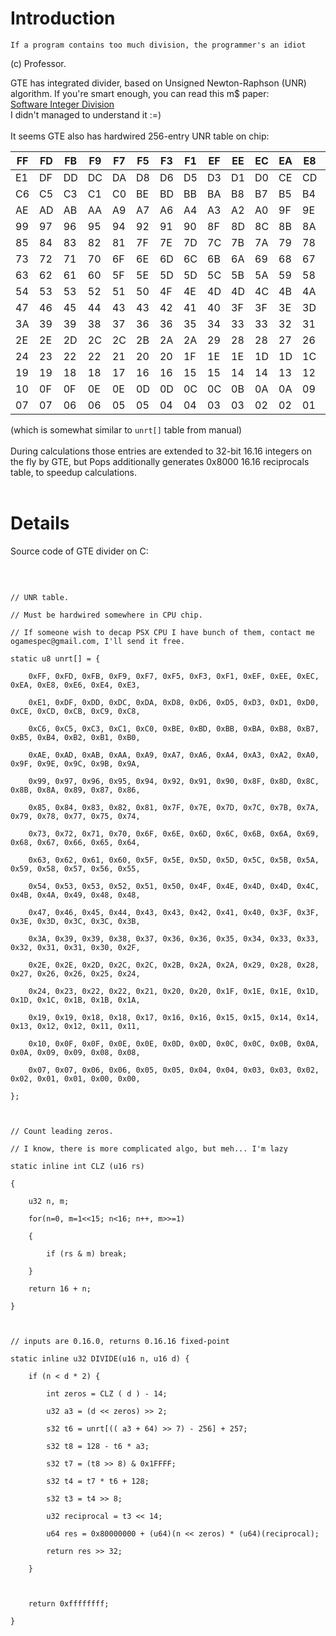 # Introduction #

```
If a program contains too much division, the programmer's an idiot
```
(c) Professor.

GTE has integrated divider, based on Unsigned Newton-Raphson (UNR) algorithm. If you're smart enough, you can read this m$ paper: <br>
<a href='http://research.microsoft.com/apps/pubs/default.aspx?id=70645'>Software Integer Division</a><br>
I didn't managed to understand it :=)<br>
<br>
It seems GTE also has hardwired 256-entry UNR table on chip:<br>

<table><thead><th>FF </th><th>FD </th><th>FB </th><th>F9 </th><th>F7 </th><th>F5 </th><th>F3 </th><th>F1 </th><th>EF </th><th>EE </th><th>EC </th><th>EA </th><th>E8 </th><th>E6 </th><th>E4 </th><th>E3</th></thead><tbody>
<tr><td>E1 </td><td>DF </td><td>DD </td><td>DC </td><td>DA </td><td>D8 </td><td>D6 </td><td>D5 </td><td>D3 </td><td>D1 </td><td>D0 </td><td>CE </td><td>CD </td><td>CB </td><td>C9 </td><td>C8</td></tr>
<tr><td>C6 </td><td>C5 </td><td>C3 </td><td>C1 </td><td>C0 </td><td>BE </td><td>BD </td><td>BB </td><td>BA </td><td>B8 </td><td>B7 </td><td>B5 </td><td>B4 </td><td>B2 </td><td>B1 </td><td>B0</td></tr>
<tr><td>AE </td><td>AD </td><td>AB </td><td>AA </td><td>A9 </td><td>A7 </td><td>A6 </td><td>A4 </td><td>A3 </td><td>A2 </td><td>A0 </td><td>9F </td><td>9E </td><td>9C </td><td>9B </td><td>9A</td></tr>
<tr><td>99 </td><td>97 </td><td>96 </td><td>95 </td><td>94 </td><td>92 </td><td>91 </td><td>90 </td><td>8F </td><td>8D </td><td>8C </td><td>8B </td><td>8A </td><td>89 </td><td>87 </td><td>86</td></tr>
<tr><td>85 </td><td>84 </td><td>83 </td><td>82 </td><td>81 </td><td>7F </td><td>7E </td><td>7D </td><td>7C </td><td>7B </td><td>7A </td><td>79 </td><td>78 </td><td>77 </td><td>75 </td><td>74</td></tr>
<tr><td>73 </td><td>72 </td><td>71 </td><td>70 </td><td>6F </td><td>6E </td><td>6D </td><td>6C </td><td>6B </td><td>6A </td><td>69 </td><td>68 </td><td>67 </td><td>66 </td><td>65 </td><td>64</td></tr>
<tr><td>63 </td><td>62 </td><td>61 </td><td>60 </td><td>5F </td><td>5E </td><td>5D </td><td>5D </td><td>5C </td><td>5B </td><td>5A </td><td>59 </td><td>58 </td><td>57 </td><td>56 </td><td>55</td></tr>
<tr><td>54 </td><td>53 </td><td>53 </td><td>52 </td><td>51 </td><td>50 </td><td>4F </td><td>4E </td><td>4D </td><td>4D </td><td>4C </td><td>4B </td><td>4A </td><td>49 </td><td>48 </td><td>48</td></tr>
<tr><td>47 </td><td>46 </td><td>45 </td><td>44 </td><td>43 </td><td>43 </td><td>42 </td><td>41 </td><td>40 </td><td>3F </td><td>3F </td><td>3E </td><td>3D </td><td>3C </td><td>3C </td><td>3B</td></tr>
<tr><td>3A </td><td>39 </td><td>39 </td><td>38 </td><td>37 </td><td>36 </td><td>36 </td><td>35 </td><td>34 </td><td>33 </td><td>33 </td><td>32 </td><td>31 </td><td>31 </td><td>30 </td><td>2F</td></tr>
<tr><td>2E </td><td>2E </td><td>2D </td><td>2C </td><td>2C </td><td>2B </td><td>2A </td><td>2A </td><td>29 </td><td>28 </td><td>28 </td><td>27 </td><td>26 </td><td>26 </td><td>25 </td><td>24</td></tr>
<tr><td>24 </td><td>23 </td><td>22 </td><td>22 </td><td>21 </td><td>20 </td><td>20 </td><td>1F </td><td>1E </td><td>1E </td><td>1D </td><td>1D </td><td>1C </td><td>1B </td><td>1B </td><td>1A</td></tr>
<tr><td>19 </td><td>19 </td><td>18 </td><td>18 </td><td>17 </td><td>16 </td><td>16 </td><td>15 </td><td>15 </td><td>14 </td><td>14 </td><td>13 </td><td>12 </td><td>12 </td><td>11 </td><td>11</td></tr>
<tr><td>10 </td><td>0F </td><td>0F </td><td>0E </td><td>0E </td><td>0D </td><td>0D </td><td>0C </td><td>0C </td><td>0B </td><td>0A </td><td>0A </td><td>09 </td><td>09 </td><td>08 </td><td>08</td></tr>
<tr><td>07 </td><td>07 </td><td>06 </td><td>06 </td><td>05 </td><td>05 </td><td>04 </td><td>04 </td><td>03 </td><td>03 </td><td>02 </td><td>02 </td><td>01 </td><td>01 </td><td>00 </td><td>00</td></tr></tbody></table>

(which is somewhat similar to <code>unrt[]</code> table from manual)<br>
<br>
During calculations those entries are extended to 32-bit 16.16 integers on the fly by GTE, but Pops additionally generates 0x8000 16.16 reciprocals table, to speedup calculations.<br>
<br>
<h1>Details</h1>

Source code of GTE divider on C:<br>
<br>
<pre><code><br>
// UNR table.<br>
// Must be hardwired somewhere in CPU chip.<br>
// If someone wish to decap PSX CPU I have bunch of them, contact me ogamespec@gmail.com, I'll send it free.<br>
static u8 unrt[] = {<br>
    0xFF, 0xFD, 0xFB, 0xF9, 0xF7, 0xF5, 0xF3, 0xF1, 0xEF, 0xEE, 0xEC, 0xEA, 0xE8, 0xE6, 0xE4, 0xE3,<br>
    0xE1, 0xDF, 0xDD, 0xDC, 0xDA, 0xD8, 0xD6, 0xD5, 0xD3, 0xD1, 0xD0, 0xCE, 0xCD, 0xCB, 0xC9, 0xC8,<br>
    0xC6, 0xC5, 0xC3, 0xC1, 0xC0, 0xBE, 0xBD, 0xBB, 0xBA, 0xB8, 0xB7, 0xB5, 0xB4, 0xB2, 0xB1, 0xB0,<br>
    0xAE, 0xAD, 0xAB, 0xAA, 0xA9, 0xA7, 0xA6, 0xA4, 0xA3, 0xA2, 0xA0, 0x9F, 0x9E, 0x9C, 0x9B, 0x9A,<br>
    0x99, 0x97, 0x96, 0x95, 0x94, 0x92, 0x91, 0x90, 0x8F, 0x8D, 0x8C, 0x8B, 0x8A, 0x89, 0x87, 0x86,<br>
    0x85, 0x84, 0x83, 0x82, 0x81, 0x7F, 0x7E, 0x7D, 0x7C, 0x7B, 0x7A, 0x79, 0x78, 0x77, 0x75, 0x74,<br>
    0x73, 0x72, 0x71, 0x70, 0x6F, 0x6E, 0x6D, 0x6C, 0x6B, 0x6A, 0x69, 0x68, 0x67, 0x66, 0x65, 0x64,<br>
    0x63, 0x62, 0x61, 0x60, 0x5F, 0x5E, 0x5D, 0x5D, 0x5C, 0x5B, 0x5A, 0x59, 0x58, 0x57, 0x56, 0x55,<br>
    0x54, 0x53, 0x53, 0x52, 0x51, 0x50, 0x4F, 0x4E, 0x4D, 0x4D, 0x4C, 0x4B, 0x4A, 0x49, 0x48, 0x48,<br>
    0x47, 0x46, 0x45, 0x44, 0x43, 0x43, 0x42, 0x41, 0x40, 0x3F, 0x3F, 0x3E, 0x3D, 0x3C, 0x3C, 0x3B,<br>
    0x3A, 0x39, 0x39, 0x38, 0x37, 0x36, 0x36, 0x35, 0x34, 0x33, 0x33, 0x32, 0x31, 0x31, 0x30, 0x2F,<br>
    0x2E, 0x2E, 0x2D, 0x2C, 0x2C, 0x2B, 0x2A, 0x2A, 0x29, 0x28, 0x28, 0x27, 0x26, 0x26, 0x25, 0x24,<br>
    0x24, 0x23, 0x22, 0x22, 0x21, 0x20, 0x20, 0x1F, 0x1E, 0x1E, 0x1D, 0x1D, 0x1C, 0x1B, 0x1B, 0x1A,<br>
    0x19, 0x19, 0x18, 0x18, 0x17, 0x16, 0x16, 0x15, 0x15, 0x14, 0x14, 0x13, 0x12, 0x12, 0x11, 0x11,<br>
    0x10, 0x0F, 0x0F, 0x0E, 0x0E, 0x0D, 0x0D, 0x0C, 0x0C, 0x0B, 0x0A, 0x0A, 0x09, 0x09, 0x08, 0x08,<br>
    0x07, 0x07, 0x06, 0x06, 0x05, 0x05, 0x04, 0x04, 0x03, 0x03, 0x02, 0x02, 0x01, 0x01, 0x00, 0x00,<br>
};<br>
<br>
// Count leading zeros.<br>
// I know, there is more complicated algo, but meh... I'm lazy<br>
static inline int CLZ (u16 rs)<br>
{<br>
    u32 n, m;<br>
    for(n=0, m=1&lt;&lt;15; n&lt;16; n++, m&gt;&gt;=1)<br>
    {<br>
        if (rs &amp; m) break;<br>
    }<br>
    return 16 + n;<br>
}<br>
<br>
// inputs are 0.16.0, returns 0.16.16 fixed-point<br>
static inline u32 DIVIDE(u16 n, u16 d) {<br>
    if (n &lt; d * 2) {    <br>
        int zeros = CLZ ( d ) - 14;<br>
        u32 a3 = (d &lt;&lt; zeros) &gt;&gt; 2;<br>
        s32 t6 = unrt[(( a3 + 64) &gt;&gt; 7) - 256] + 257;<br>
        s32 t8 = 128 - t6 * a3;<br>
        s32 t7 = (t8 &gt;&gt; 8) &amp; 0x1FFFF;<br>
        s32 t4 = t7 * t6 + 128;<br>
        s32 t3 = t4 &gt;&gt; 8;<br>
        u32 reciprocal = t3 &lt;&lt; 14;<br>
        u64 res = 0x80000000 + (u64)(n &lt;&lt; zeros) * (u64)(reciprocal);<br>
        return res &gt;&gt; 32;<br>
    }<br>
<br>
    return 0xffffffff;<br>
}<br>
<br>
</code></pre>
